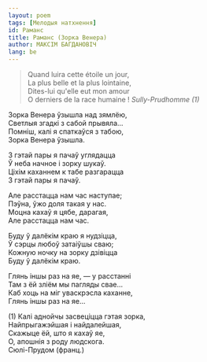 ```yaml
---
layout: poem
tags: [Мелодыя натхнення]
id: Раманс
title: Раманс (Зорка Венера)
author: МАКСІМ БАГДАНОВІЧ
lang: be
---
```



> Quand luira cette étoile un jour,  
> La plus belle et la plus lointaine,  
> Dites-lui qu'elle eut mon amour  
> O derniers de la race humaine !
> *Sully-Prudhomme (1)*

Зорка Венера ўзышла над зямлёю,  
Светлыя згадкі з сабой прывяла...  
Помніш, калі я спаткаўся з табою,  
Зорка Венера ўзышла.  

3 гэтай пары я пачаў углядацца  
Ў неба начное і зорку шукаў.  
Ціхім каханнем к табе разгарацца  
3 гэтай пары я пачаў.  

Але расстацца нам час наступае;  
Пэўна, ўжо доля такая у нас.  
Моцна кахаў я цябе, дарагая,  
Але расстацца нам час.  

Буду ў далёкім краю я нудзіцца,  
Ў сэрцы любоў затаіўшы сваю;  
Кожную ночку на зорку дзівіцца  
Буду ў далёкім краю.  

Глянь іншы раз на яе, — у расстанні  
Там з ёй зліём мы пагляды свае...  
Каб хоць на міг уваскрэсла каханне,  
Глянь іншы раз на яе...  

(1) Калі аднойчы засвеціцца гэтая зорка,  
Найпрыгажэйшая і найдалейшая,  
Скажыце ёй, што я кахаў  яе,  
О, апошнія з роду людскога.  
Сюлі-Прудом (франц.)  
